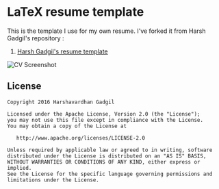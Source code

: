 # LaTeX resume template

This is the template I use for my own resume. I've forked it from Harsh Gadgil's repository : 

1. [Harsh Gadgil's resume template](https://github.com/opensorceror/Data-Engineer-Resume-LaTeX)

![CV Screenshot](screen.png)

## License

```
Copyright 2016 Harshavardhan Gadgil

Licensed under the Apache License, Version 2.0 (the "License");
you may not use this file except in compliance with the License.
You may obtain a copy of the License at

   http://www.apache.org/licenses/LICENSE-2.0

Unless required by applicable law or agreed to in writing, software
distributed under the License is distributed on an "AS IS" BASIS,
WITHOUT WARRANTIES OR CONDITIONS OF ANY KIND, either express or implied.
See the License for the specific language governing permissions and
limitations under the License.
```

